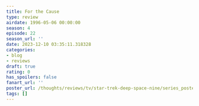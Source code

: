 ```yaml
---
title: For the Cause
type: review
airdate: 1996-05-06 00:00:00
season: 4
episode: 22
season_url: ''
date: 2023-12-10 03:35:11.318328
categories:
- blog
- reviews
draft: true
rating: 0
has_spoilers: false
fanart_url: ''
poster_url: /thoughts/reviews/tv/star-trek-deep-space-nine/series_poster.jpg
tags: []
---
```



